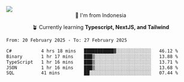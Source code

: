 
<img align = "center" src="https://readme-typing-svg.herokuapp.com?font=Fira+Code&size=25&pause=1000&color=00F713&center=true&vCenter=true&random=false&width=850&height=70&lines=Hi+There+%F0%9F%91%8B%2C+Im+Julian+Caesar;"/>
<br>

<div align = "center">
  📌 I'm from Indonesia
  
  🪴 Currently learning **Typescript, NextJS, and Tailwind**
</div>

<!--START_SECTION:waka-->

```txt
From: 20 February 2025 - To: 27 February 2025

C#           4 hrs 18 mins   ███████████▓░░░░░░░░░░░░░   46.12 %
Binary       1 hr 17 mins    ███▒░░░░░░░░░░░░░░░░░░░░░   13.88 %
TypeScript   1 hr 16 mins    ███▒░░░░░░░░░░░░░░░░░░░░░   13.71 %
JSON         1 hr 16 mins    ███▒░░░░░░░░░░░░░░░░░░░░░   13.68 %
SQL          41 mins         ██░░░░░░░░░░░░░░░░░░░░░░░   07.44 %
```

<!--END_SECTION:waka-->
